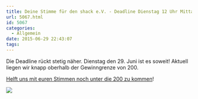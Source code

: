 ```yaml
---
title: Deine Stimme für den shack e.V. - Deadline Dienstag 12 Uhr Mittag
url: 5067.html
id: 5067
categories:
  - Allgemein
date: 2015-06-29 22:43:07
tags:
---
```


Die Deadline rückt stetig näher. Dienstag den 29\. Juni ist es soweit!
Aktuell liegen wir knapp oberhalb der Gewinngrenze von 200.

[Helft uns mit euren Stimmen noch unter die 200 zu kommen](https://verein.ing-diba.de/soziales/70327/shack-ev)!

![](http://www.cccs.de/data/shack-votes.png)
